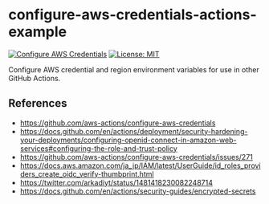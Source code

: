 # configure-aws-credentials-actions-example
[![Configure AWS Credentials](https://github.com/kg0r0/configure-aws-credentials-actions-example/actions/workflows/configure-aws-credentials.yml/badge.svg)](https://github.com/kg0r0/configure-aws-credentials-actions-example/actions/workflows/configure-aws-credentials.yml) 
[![License: MIT](https://img.shields.io/badge/License-MIT-yellow.svg)](https://opensource.org/licenses/MIT)

Configure AWS credential and region environment variables for use in other GitHub Actions. 

## References
- https://github.com/aws-actions/configure-aws-credentials
- https://docs.github.com/en/actions/deployment/security-hardening-your-deployments/configuring-openid-connect-in-amazon-web-services#configuring-the-role-and-trust-policy
- https://github.com/aws-actions/configure-aws-credentials/issues/271
- https://docs.aws.amazon.com/ja_jp/IAM/latest/UserGuide/id_roles_providers_create_oidc_verify-thumbprint.html
- https://twitter.com/arkadiyt/status/1481418230082248714
- https://docs.github.com/en/actions/security-guides/encrypted-secrets